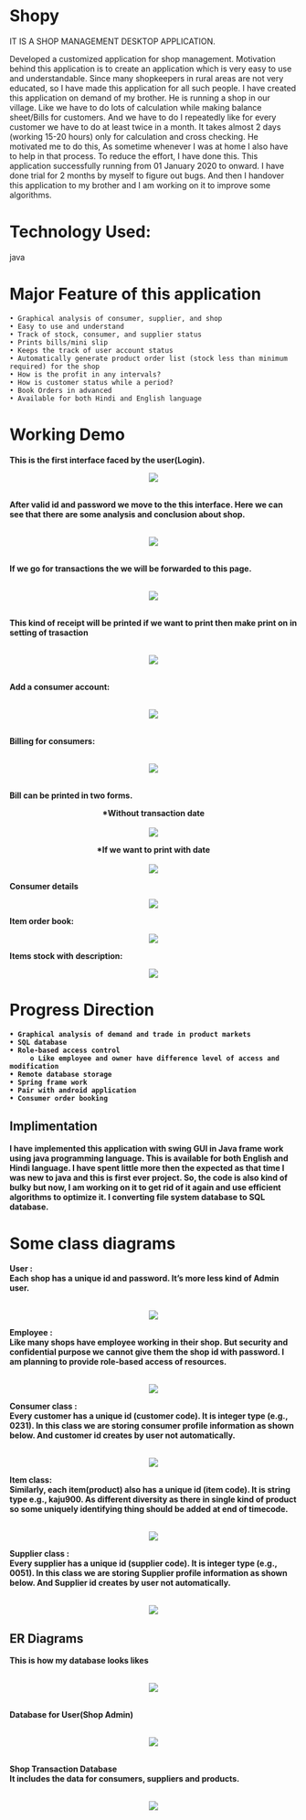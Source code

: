 # Shopy
IT IS A SHOP MANAGEMENT DESKTOP APPLICATION.

Developed a customized application for shop management. Motivation behind this application is to create an application which is very easy to use and understandable. Since many shopkeepers in rural areas are not very educated, so I have made this application for all such people.  I have created this application on demand of my brother. He is running a shop in our village. Like we have to do lots of calculation while making balance sheet/Bills for customers. And we have to do I repeatedly like for every customer we have to do at least twice in a month. It takes almost 2 days (working 15-20 hours) only for calculation and cross checking. He motivated me to do this, As sometime whenever I was at home I also have to help in that process. To reduce the effort, I have done this. This application successfully running from 01 January 2020 to onward. I have done trial for 2 months by myself to figure out bugs. And then I handover this application to my brother and I am working on it to improve some algorithms.
   
# Technology Used: 
 java

# Major Feature of this application

    • Graphical analysis of consumer, supplier, and shop
    • Easy to use and understand
    • Track of stock, consumer, and supplier status
    • Prints bills/mini slip    
    • Keeps the track of user account status
    • Automatically generate product order list (stock less than minimum required) for the shop
    • How is the profit in any intervals?
    • How is customer status while a period?
    • Book Orders in advanced
    • Available for both Hindi and English language
    


# Working Demo
<b>This is the first interface faced by the user(Login).<b/>
<br>
<p align="center" width="100%">
    <img  src="./Demo_Resources/user_login.png.jpg"> 
</p>
<br>
<b>After valid id and password we move to the this interface. Here we can see that there are some analysis and conclusion about shop. </b>
<br>
<p align="center" width="100%">
    <br>
    <img src="./Demo_Resources/MM.jpg"> 
</p>
<br>
 <b>If we go for transactions the we will be forwarded to this page. </b>
<br>
<p align="center" width="100%">
    <br>
    <img  src="./Demo_Resources/transaction.png.jpg"> 
</p>
<br>
<b>This kind of receipt will be printed if we want to print then make print on in setting of trasaction</b>
<br>
<p align="center" width="100%">
    <br>
    <img src="./Demo_Resources/0001_Reciept.png"> 
</p>

<br>
<b>Add a consumer account:</b>
<br>
<p align="center" width="100%">
    <br>
    <img  src="./Demo_Resources/consumer_add.jpg"> 
</p>
<br>
<b>Billing for consumers:</b>
<br>
<p align="center" width="100%">
    <br>
    <img  src="./Demo_Resources/Billing_Consumer.png"> 
</p>
<br>
<b>Bill can be printed in two forms.</b>
<br>
<p align="center" width="100%">
   *Without transaction date<br><br>
    <img  src="./Demo_Resources/0063_Bill.png"> 
</p>
<p align="center" width="100%">
   *If we want to print with date<br><br>
    <img  src="./Demo_Resources/0420_Bill.png"> 
</p>

<b>Consumer details</b>
<br>
<p align="center" width="100%">
    <img  src="./Demo_Resources/consumer_list.png"> 
</p>

<b>Item order book:</b>
<br>
<p align="center" width="100%">
    <img  src="./Demo_Resources/item_order.png"> 
</p>

<b>Items stock with description:</b>
<br>
<p align="center" width="100%">
    <img  src="./Demo_Resources/Item_stock_description.png"> 
</p>

# Progress Direction
    • Graphical analysis of demand and trade in product markets
    • SQL database
    • Role-based access control
         o Like employee and owner have difference level of access and modification
    • Remote database storage
    • Spring frame work
    • Pair with android application
    • Consumer order booking

## Implimentation

 I have implemented this application with swing GUI in Java frame work using java programming language. This is available for both English and Hindi language. I have spent little more then the expected as that time I was new to java and this is first ever project. So, the code is also kind of bulky but now, I am working on it to get rid of it again and use efficient algorithms to optimize it. I converting file system database to SQL database.

 # Some class diagrams
 
 <b> User : </b>
 <br>
  Each shop has a unique id and password. It’s more less kind of Admin user.
  <p align="center" width="100%">
     <br>
     <img  src="./Demo_Resources/user_class.png"> 
  </p>
 
 <b> Employee : </b>
 <br>
  Like many shops have employee working in their shop. But security and confidential purpose we cannot give them the shop id with password. I am planning to provide role-based access of resources.
  <p align="center" width="100%">
     <br>
     <img  src="./Demo_Resources/employee_class.png"> 
  </p>
 
 <b> Consumer class : </b>
 <br>
  Every customer has a unique id (customer code). It is integer type (e.g., 0231). In this class we are storing consumer profile information as shown below. And customer id creates by user not automatically.
  <p align="center" width="100%">
     <br>
     <img  src="./Demo_Resources/consumer_class.png"> 
  </p>
 
 <b> Item class: </b>
 <br>
  Similarly, each item(product) also has a unique id (item code). It is string type e.g., kaju900. As different diversity as there in single kind of product so some uniquely identifying thing should be added at end of timecode.
  <p align="center" width="100%">
     <br>
     <img  src="./Demo_Resources/item_class.png"> 
  </p>
 
  <b> Supplier class : </b>
 <br>
  Every supplier has a unique id (supplier code). It is integer type (e.g., 0051). In this class we are storing Supplier profile information as shown below. And Supplier id creates by user not automatically.
  <p align="center" width="100%">
     <br>
     <img  src="./Demo_Resources/supplier_class.png"> 
  </p>
 
 ## ER Diagrams
 
 <b>This is how my database looks likes</b>
 <p align="center" width="100%">
     <br>
     <img  src="./Demo_Resources/database.png"> 
  </p>
 
 <br>
 <b> Database for User(Shop Admin)</b>
 <p align="center" width="100%">
     <br>
     <img  src="./Demo_Resources/user_database.png"> 
  </p>
 
 <br>
 <b> Shop Transaction Database</b><br> It includes the data for consumers, suppliers and products.
 <p align="center" width="100%">
     <br>
     <img  src="./Demo_Resources/CMR_PRT_ITM_database.png"> 
  </p>

